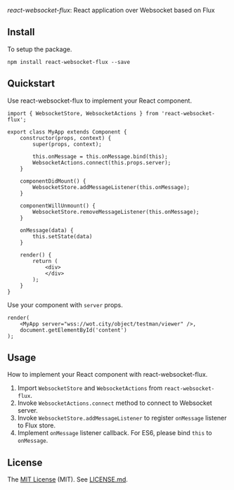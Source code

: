 
*react-websocket-flux*: React application over Websocket based on Flux

## Install

To setup the package.

```
npm install react-websocket-flux --save
```

## Quickstart

Use react-websocket-flux to implement your React component.

```
import { WebsocketStore, WebsocketActions } from 'react-websocket-flux';

export class MyApp extends Component {
    constructor(props, context) {
        super(props, context);

        this.onMessage = this.onMessage.bind(this);
        WebsocketActions.connect(this.props.server);
    }

    componentDidMount() {
        WebsocketStore.addMessageListener(this.onMessage);
    }

    componentWillUnmount() {
        WebsocketStore.removeMessageListener(this.onMessage);      
    }

    onMessage(data) {
        this.setState(data)
    }

    render() {
        return (    
            <div>
            </div>
        );
    }
}
```

Use your component with ```server``` props.

```
render(
	<MyApp server="wss://wot.city/object/testman/viewer" />,
    document.getElementById('content')
);
```

## Usage

How to implement your React component with react-websocket-flux.

1. Import ```WebsocketStore``` and ```WebsocketActions``` from ```react-websocket-flux```.
2. Invoke ```WebsocketActions.connect``` method to connect to Websocket server.
3. Invoke ```WebsocketStore.addMessageListener``` to register ```onMessage``` listener to Flux store.
4. Implement ```onMessage``` listener callback. For ES6, please bind ```this``` to ```onMessage```.

## License

The [MIT License](http://www.opensource.org/licenses/MIT) (MIT). See [LICENSE.md](LICENSE.md).
